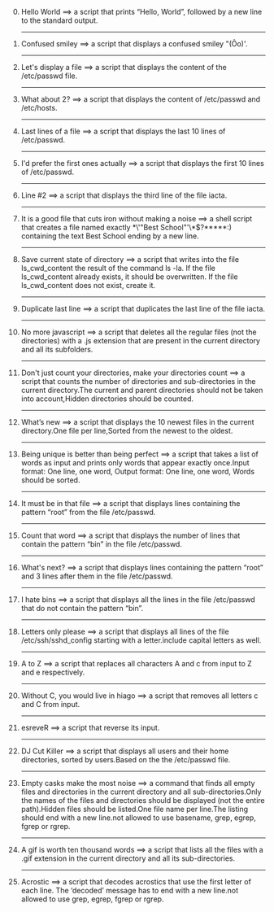 0. Hello World ==> a script that prints “Hello, World”, followed by a new line to the standard output.<hr>
1. Confused smiley ==> a script that displays a confused smiley "(Ôo)'.<hr>
2. Let's display a file ==> a script that displays the content of the /etc/passwd file.<hr>
3. What about 2? ==> a script that displays the content of /etc/passwd and /etc/hosts.<hr>
4. Last lines of a file ==> a script that displays the last 10 lines of /etc/passwd.<hr>
5. I'd prefer the first ones actually ==> a script that displays the first 10 lines of /etc/passwd.<hr>
6. Line #2 ==> a script that displays the third line of the file iacta.<hr>
7. It is a good file that cuts iron without making a noise ==> a shell script that creates a file named exactly \*\\'"Best School"\'\\*$\?\*\*\*\*\*:) containing the text Best School ending by a new line.<hr>
8. Save current state of directory ==> a script that writes into the file ls_cwd_content the result of the command ls -la. If the file ls_cwd_content already exists, it should be overwritten. If the file ls_cwd_content does not exist, create it.<hr>
9. Duplicate last line ==> a script that duplicates the last line of the file iacta.<hr>
10. No more javascript ==> a script that deletes all the regular files (not the directories) with a .js extension that are present in the current directory and all its subfolders.<hr>
11. Don't just count your directories, make your directories count ==> a script that counts the number of directories and sub-directories in the current directory.The current and parent directories should not be taken into account,Hidden directories should be counted.<hr>
12. What’s new ==> a script that displays the 10 newest files in the current directory.One file per line,Sorted from the newest to the oldest.<hr>
13. Being unique is better than being perfect ==>  a script that takes a list of words as input and prints only words that appear exactly once.Input format: One line, one word, Output format: One line, one word, Words should be sorted.<hr>
14. It must be in that file ==> a script that displays  lines containing the pattern “root” from the file /etc/passwd.<hr>
15. Count that word ==> a script that displays the number of lines that contain the pattern “bin” in the file /etc/passwd.<hr>
16. What's next? ==> a script that displays lines containing the pattern “root” and 3 lines after them in the file /etc/passwd.<hr>
17. I hate bins ==> a script that displays all the lines in the file /etc/passwd that do not contain the pattern “bin”.<hr>
18. Letters only please ==> a script that displays all lines of the file /etc/ssh/sshd_config starting with a letter.include capital letters as well.<hr>
19. A to Z ==> a script that replaces all characters A and c from input to Z and e respectively.<hr>
20. Without C, you would live in hiago ==> a script that removes all letters c and C from input.<hr>
21. esreveR ==> a script that reverse its input.<hr>
22. DJ Cut Killer ==> a script that displays all users and their home directories, sorted by users.Based on the the /etc/passwd file.<hr>
23. Empty casks make the most noise ==> a command that finds all empty files and directories in the current directory and all sub-directories.Only the names of the files and directories should be displayed (not the entire path).Hidden files should be listed.One file name per line.The listing should end with a new line.not allowed to use basename, grep, egrep, fgrep or rgrep.<hr>
24. A gif is worth ten thousand words ==> a script that lists all the files with a .gif extension in the current directory and all its sub-directories.<hr>
25. Acrostic ==> a script that decodes acrostics that use the first letter of each line. The ‘decoded’ message has to end with a new line.not allowed to use grep, egrep, fgrep or rgrep.
